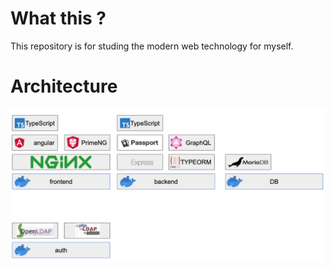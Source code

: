 # What this ?

This repository is for studing the modern web technology for myself.

# Architecture

![architecture](/doc/img/architecture.png)
